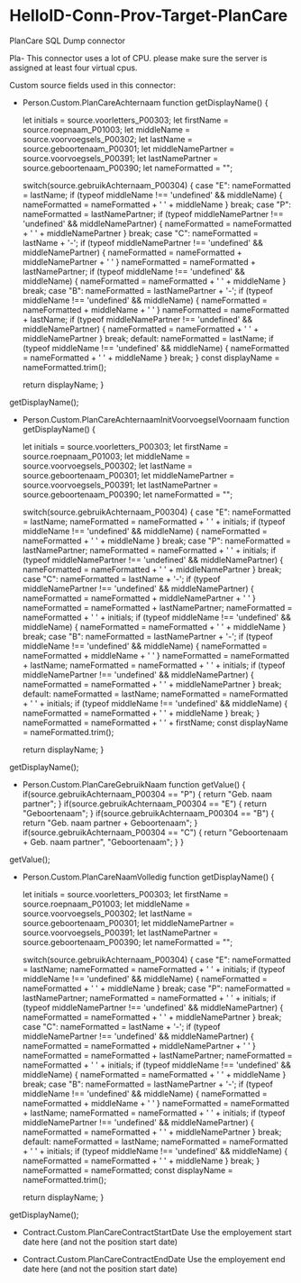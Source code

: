 # HelloID-Conn-Prov-Target-PlanCare
PlanCare SQL Dump connector

Pla- This connector uses a lot of CPU. please make sure the server is assigned at least four virtual cpus.

Custom source fields used in this connector:
- Person.Custom.PlanCareAchternaam
function getDisplayName() {
 
	let initials = source.voorletters_P00303;
    let firstName = source.roepnaam_P01003;
    let middleName = source.voorvoegsels_P00302;
    let lastName = source.geboortenaam_P00301;
    let middleNamePartner = source.voorvoegsels_P00391;
    let lastNamePartner = source.geboortenaam_P00390;
	let nameFormatted = "";
	
    switch(source.gebruikAchternaam_P00304) {
        case "E":
			nameFormatted = lastName;
			if (typeof middleName !== 'undefined' && middleName) { nameFormatted = nameFormatted + ' ' + middleName }
			break;
		case "P":
			nameFormatted = lastNamePartner;
			if (typeof middleNamePartner !== 'undefined' && middleNamePartner) { nameFormatted = nameFormatted + ' ' + middleNamePartner }
			break;
        case "C":
			nameFormatted = lastName + '-';
			if (typeof middleNamePartner !== 'undefined' && middleNamePartner) { nameFormatted = nameFormatted + middleNamePartner + ' ' }
			nameFormatted = nameFormatted + lastNamePartner;
			if (typeof middleName !== 'undefined' && middleName) { nameFormatted = nameFormatted + ' ' + middleName }
			break;
        case "B":
			nameFormatted = lastNamePartner + '-';
			if (typeof middleName !== 'undefined' && middleName) { nameFormatted = nameFormatted + middleName + ' ' }
			nameFormatted = nameFormatted + lastName;
			if (typeof middleNamePartner !== 'undefined' && middleNamePartner) { nameFormatted = nameFormatted + ' ' + middleNamePartner }
			break;
		default:
			nameFormatted = lastName;
			if (typeof middleName !== 'undefined' && middleName) { nameFormatted = nameFormatted + ' ' + middleName }
			break;
    }
    const displayName = nameFormatted.trim();
    
	return displayName;
}

getDisplayName();

- Person.Custom.PlanCareAchternaamInitVoorvoegselVoornaam
function getDisplayName() {
 
	let initials = source.voorletters_P00303;
    let firstName = source.roepnaam_P01003;
    let middleName = source.voorvoegsels_P00302;
    let lastName = source.geboortenaam_P00301;
    let middleNamePartner = source.voorvoegsels_P00391;
    let lastNamePartner = source.geboortenaam_P00390;
	let nameFormatted = "";
	
    switch(source.gebruikAchternaam_P00304) {
        case "E":
			nameFormatted = lastName;
			nameFormatted = nameFormatted + ' ' + initials;
			if (typeof middleName !== 'undefined' && middleName) { nameFormatted = nameFormatted + ' ' + middleName }
			break;
		case "P":
			nameFormatted = lastNamePartner;
			nameFormatted = nameFormatted + ' ' + initials;
			if (typeof middleNamePartner !== 'undefined' && middleNamePartner) { nameFormatted = nameFormatted + ' ' + middleNamePartner }
			break;
        case "C":
			nameFormatted = lastName + '-';
			if (typeof middleNamePartner !== 'undefined' && middleNamePartner) { nameFormatted = nameFormatted + middleNamePartner + ' ' }
			nameFormatted = nameFormatted + lastNamePartner;
			nameFormatted = nameFormatted + ' ' + initials;
			if (typeof middleName !== 'undefined' && middleName) { nameFormatted = nameFormatted + ' ' + middleName }
			break;
        case "B":
			nameFormatted = lastNamePartner + '-';
			if (typeof middleName !== 'undefined' && middleName) { nameFormatted = nameFormatted + middleName + ' ' }
			nameFormatted = nameFormatted + lastName;
			nameFormatted = nameFormatted + ' ' + initials;
			if (typeof middleNamePartner !== 'undefined' && middleNamePartner) { nameFormatted = nameFormatted + ' ' + middleNamePartner }
			break;
		default:
			nameFormatted = lastName;
			nameFormatted = nameFormatted + ' ' + initials;
			if (typeof middleName !== 'undefined' && middleName) { nameFormatted = nameFormatted + ' ' + middleName }
			break;
    }
    nameFormatted = nameFormatted + ' ' + firstName;
    const displayName = nameFormatted.trim();
    
	return displayName;
}

getDisplayName();
- Person.Custom.PlanCareGebruikNaam
function getValue() {
    if(source.gebruikAchternaam_P00304 == "P") {
        return "Geb. naam partner";
    }
    if(source.gebruikAchternaam_P00304 == "E") {
        return "Geboortenaam";
    }
    if(source.gebruikAchternaam_P00304 == "B") {
        return "Geb. naam partner + Geboortenaam";
    }
    if(source.gebruikAchternaam_P00304 == "C") {
        return "Geboortenaam + Geb. naam partner", "Geboortenaam";
    }
}

getValue();
- Person.Custom.PlanCareNaamVolledig
function getDisplayName() {
 
	let initials = source.voorletters_P00303;
    let firstName = source.roepnaam_P01003;
    let middleName = source.voorvoegsels_P00302;
    let lastName = source.geboortenaam_P00301;
    let middleNamePartner = source.voorvoegsels_P00391;
    let lastNamePartner = source.geboortenaam_P00390;
	let nameFormatted = "";
	
    switch(source.gebruikAchternaam_P00304) {
        case "E":
			nameFormatted = lastName;
			nameFormatted = nameFormatted + ' ' + initials;
			if (typeof middleName !== 'undefined' && middleName) { nameFormatted = nameFormatted + ' ' + middleName }
			break;
		case "P":
			nameFormatted = lastNamePartner;
			nameFormatted = nameFormatted + ' ' + initials;
			if (typeof middleNamePartner !== 'undefined' && middleNamePartner) { nameFormatted = nameFormatted + ' ' + middleNamePartner }
			break;
        case "C":
			nameFormatted = lastName + '-';
			if (typeof middleNamePartner !== 'undefined' && middleNamePartner) { nameFormatted = nameFormatted + middleNamePartner + ' ' }
			nameFormatted = nameFormatted + lastNamePartner;
			nameFormatted = nameFormatted + ' ' + initials;
			if (typeof middleName !== 'undefined' && middleName) { nameFormatted = nameFormatted + ' ' + middleName }
			break;
        case "B":
			nameFormatted = lastNamePartner + '-';
			if (typeof middleName !== 'undefined' && middleName) { nameFormatted = nameFormatted + middleName + ' ' }
			nameFormatted = nameFormatted + lastName;
			nameFormatted = nameFormatted + ' ' + initials;
			if (typeof middleNamePartner !== 'undefined' && middleNamePartner) { nameFormatted = nameFormatted + ' ' + middleNamePartner }
			break;
		default:
			nameFormatted = lastName;
			nameFormatted = nameFormatted + ' ' + initials;
			if (typeof middleName !== 'undefined' && middleName) { nameFormatted = nameFormatted + ' ' + middleName }
			break;
    }
    nameFormatted = nameFormatted;
    const displayName = nameFormatted.trim();
    
	return displayName;
}

getDisplayName();

- Contract.Custom.PlanCareContractStartDate
Use the employement start date here (and not the position start date)

- Contract.Custom.PlanCareContractEndDate
Use the employement end date here (and not the position start date)


